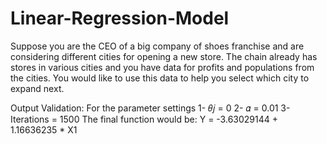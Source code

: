 # Linear-Regression-Model
Suppose you are the CEO of a big company of shoes franchise and are considering 
different cities for opening a new store. The chain already has stores in various cities 
and you have data for profits and populations from the cities. 
You would like to use this data to help you select which city to expand next.

Output Validation:
For the parameter settings 
1- 𝜃𝑗 = 0
2- 𝛼 = 0.01
3- Iterations = 1500
The final function would be:
Y = -3.63029144 + 1.16636235 * X1
